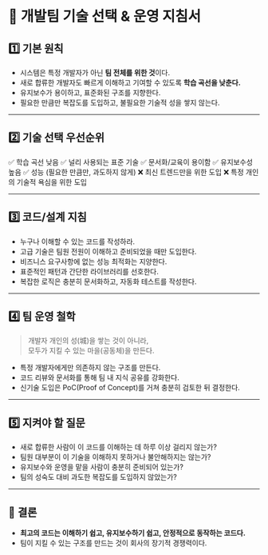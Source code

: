 # 📄 개발팀 기술 선택 & 운영 지침서

## 1️⃣ 기본 원칙
- 시스템은 특정 개발자가 아닌 **팀 전체를 위한 것**이다.
- 새로 합류한 개발자도 빠르게 이해하고 기여할 수 있도록 **학습 곡선을 낮춘다.**
- 유지보수가 용이하고, 표준화된 구조를 지향한다.
- 필요한 만큼만 복잡도를 도입하고, 불필요한 기술적 성을 쌓지 않는다.

---

## 2️⃣ 기술 선택 우선순위
✅ 학습 곡선 낮음
✅ 널리 사용되는 표준 기술
✅ 문서화/교육이 용이함
✅ 유지보수성 높음
✅ 성능 (필요한 만큼만, 과도하지 않게)
❌ 최신 트렌드만을 위한 도입
❌ 특정 개인의 기술적 욕심을 위한 도입

---

## 3️⃣ 코드/설계 지침
- 누구나 이해할 수 있는 코드를 작성하라.
- 고급 기술은 팀원 전원이 이해하고 준비되었을 때만 도입한다.
- 비즈니스 요구사항에 없는 성능 최적화는 지양한다.
- 표준적인 패턴과 간단한 라이브러리를 선호한다.
- 복잡한 로직은 충분히 문서화하고, 자동화 테스트를 작성한다.

---

## 4️⃣ 팀 운영 철학
> 개발자 개인의 성(城)을 쌓는 것이 아니라,  
> 모두가 지킬 수 있는 마을(공동체)을 만든다.

- 특정 개발자에게만 의존하지 않는 구조를 만든다.
- 코드 리뷰와 문서화를 통해 팀 내 지식 공유를 강화한다.
- 신기술 도입은 PoC(Proof of Concept)를 거쳐 충분히 검토한 뒤 결정한다.

---

## 5️⃣ 지켜야 할 질문
- 새로 합류한 사람이 이 코드를 이해하는 데 하루 이상 걸리지 않는가?
- 팀원 대부분이 이 기술을 이해하지 못하거나 불안해하지는 않는가?
- 유지보수와 운영을 맡을 사람이 충분히 준비되어 있는가?
- 팀의 성숙도 대비 과도한 복잡도를 도입하지 않았는가?

---

## 🎯 결론
- **최고의 코드는 이해하기 쉽고, 유지보수하기 쉽고, 안정적으로 동작하는 코드다.**
- 팀이 지킬 수 있는 구조를 만드는 것이 회사의 장기적 경쟁력이다.
